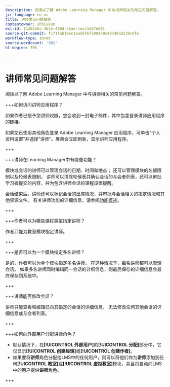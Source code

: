 ```yaml
---
description: 阅读以了解 Adobe Learning Manager 中与讲师相关的常见问题解答。
jcr-language: en_us
title: 讲师常见问题解答
contentowner: shhivkum
exl-id: 1120516c-461a-498d-a5ae-cacc1e87e081
source-git-commit: f171fab1b5c1aa56f6f398430c49740a0239c6fe
workflow-type: tm+mt
source-wordcount: '381'
ht-degree: 70%

---
```


# 讲师常见问题解答

阅读以了解 Adobe Learning Manager 中与讲师相关的常见问题解答。

+++如何访问讲师应用程序？

如果作者已授予您讲师权限，您会收到一封电子邮件，其中包含登录讲师应用程序的链接。

如果您已使用其他角色登录 Adobe Learning Manager 应用程序，可单击“个人资料设置”并选择“讲师”。屏幕会立即刷新，显示讲师应用程序。

+++

+++讲师在Learning Manager中有哪些功能？

模块或会话的讲师可以管理会话的日期、时间和地点； 还可以管理模块的名额限制以及轮候表限制。 讲师可以清除轮候表并确认会话的与会者列表，还可以审批学习者提交的内容，并为包含讲师会话的课程设置提醒。

会话结束后，讲师还可以标记会话的出席情况，并审批与会话相关的指定情况和其他资源文件。 有关讲师功能的详细信息，请参阅[功能概述](feature-summary/modules.md)。

+++

+++作者可以为哪些课程类型指定讲师？

作者只能为教室模块指定讲师。

+++

+++是否可以为一个模块指定多名讲师？

是的，作者可以为单个模块指定多名讲师。 在这种情况下，每名讲师都可以管理会话。 如果多名讲师同时编辑同一会话的详细信息，则最后保存的详细信息会最终保存到系统中。

+++

+++讲师能否修改会话？

讲师只能查看和编辑已向其指定的会话的详细信息， 无法修改任何其他会话的详细信息或与会者列表。

+++

+++如何向外部用户分配讲师角色？

* 默认情况下，在&#x200B;**[!UICONTROL 外部用户]**&#x200B;的&#x200B;**[!UICONTROL 分配]**&#x200B;部分中，它仅显示&#x200B;**[!UICONTROL 创建经理]**&#x200B;或&#x200B;**[!UICONTROL 创建作者]**。
* 如果要将&#x200B;**讲师**&#x200B;角色分配给LMS中的任何用户，则可以将他们作为&#x200B;**讲师**&#x200B;添加到任何&#x200B;**[!UICONTROL 教室]**&#x200B;或&#x200B;**[!UICONTROL 虚拟教室]**&#x200B;模块，并且将自动向LMS中的用户提供&#x200B;**讲师**&#x200B;角色。

+++
